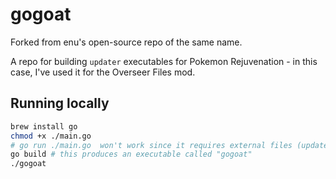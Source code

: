 # gogoat

Forked from enu's open-source repo of the same name.

A repo for building `updater` executables for Pokemon Rejuvenation - in this case, I've used it for the Overseer Files mod.

## Running locally

```bash
brew install go
chmod +x ./main.go
# go run ./main.go  won't work since it requires external files (updater.yaml) so instead:
go build # this produces an executable called "gogoat"
./gogoat
```